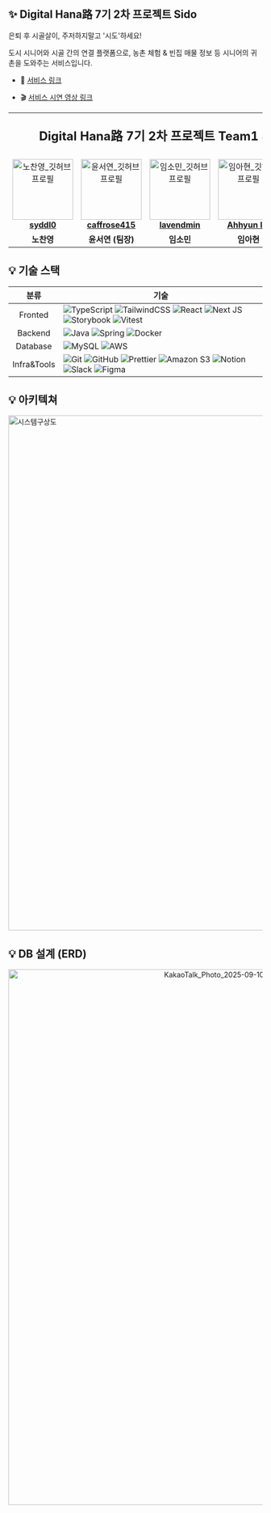 ## ✨ Digital Hana路 7기 2차 프로젝트 Sido
<table align="center">
  <tr align="center">
    <td colspan="6">
      <p style="font-size: x-large; font-weight: bold;">
        Digital Hana路 7기 2차 프로젝트 Team1 사랑방 손님
      </p>
    </td>
  </tr>

은퇴 후 시골살이, 주저하지말고 '시도'하세요!

도시 시니어와 시골 간의 연결 플랫폼으로, 농촌 체험 & 빈집 매물 정보 등 시니어의 귀촌을 도와주는 서비스입니다.

- 📎 [서비스 링크](https://sido.topician.com)
- 🎬 [서비스 시연 영상 링크](https://www.youtube.com/watch?v=kqpT1QHl76E)

  <!-- 프로필 + GitHub ID -->
  <tr align="center">
    <td>
      <a href="https://github.com/shroqkf">
        <img src="https://avatars.githubusercontent.com/u/137189866?v=4" width="120" alt="노찬영_깃허브프로필" />
        <br /><b>syddl0</b>
      </a>
    </td>
    <td>
      <a href="https://github.com/ryd10227">
        <img src="https://avatars.githubusercontent.com/u/76207466?v=4" width="120" alt="윤서연_깃허브프로필" />
        <br /><b>caffrose415</b>
      </a>
    </td>
    <td>
      <a href="https://github.com/lavendmin">
        <img src="https://avatars.githubusercontent.com/u/148388431?v=4" width="120" alt="임소민_깃허브프로필" />
        <br /><b>lavendmin</b>
      </a>
    </td>
    <td>
      <a href="https://github.com/philosophy1106">
        <img src="https://avatars.githubusercontent.com/u/66423140?v=4" width="120" alt="임아현_깃허브프로필" />
        <br /><b>Ahhyun Im</b>
      </a>
    </td>
    <td>
      <a href="https://github.com/Kunbam7">
        <img src="https://avatars.githubusercontent.com/u/204839863?v=4" width="120" alt="허건_깃허브프로필" />
        <br /><b>kunbam</b>
      </a>
    </td>
  </tr>

  <!-- 실제 이름 -->
  <tr align="center">
    <td><b>노찬영</b></td>
    <td><b>윤서연 (팀장)</b></td>
    <td><b>임소민</b></td>
    <td><b>임아현</b></td>
    <td><b>허건</b></td>
  </tr>
</table>

## 💡 기술 스택
|분류|<div align="center">기술</div>|
| :-: |:- |
|Fronted| ![TypeScript](https://img.shields.io/badge/typescript-%23007ACC.svg?style=for-the-badge&logo=typescript&logoColor=white) ![TailwindCSS](https://img.shields.io/badge/tailwindcss-%2338B2AC.svg?style=for-the-badge&logo=tailwind-css&logoColor=white) ![React](https://img.shields.io/badge/react-%2320232a.svg?style=for-the-badge&logo=react&logoColor=%2361DAFB) ![Next JS](https://img.shields.io/badge/Next-black?style=for-the-badge&logo=next.js&logoColor=white)  ![Storybook](https://img.shields.io/badge/-Storybook-FF4785?style=for-the-badge&logo=storybook&logoColor=white) ![Vitest](https://img.shields.io/badge/-Vitest-252529?style=for-the-badge&logo=vitest&logoColor=FCC72B) |
|Backend| ![Java](https://img.shields.io/badge/java-%23ED8B00.svg?style=for-the-badge&logo=openjdk&logoColor=white) ![Spring](https://img.shields.io/badge/spring-%236DB33F.svg?style=for-the-badge&logo=spring&logoColor=white) ![Docker](https://img.shields.io/badge/docker-%230db7ed.svg?style=for-the-badge&logo=docker&logoColor=white) | 
|Database| ![MySQL](https://img.shields.io/badge/mysql-4479A1.svg?style=for-the-badge&logo=mysql&logoColor=white) ![AWS](https://img.shields.io/badge/AWS-%23FF9900.svg?style=for-the-badge&logo=amazon-aws&logoColor=white) | 
|Infra&Tools| ![Git](https://img.shields.io/badge/git-%23F05033.svg?style=for-the-badge&logo=git&logoColor=white) ![GitHub](https://img.shields.io/badge/github-%23121011.svg?style=for-the-badge&logo=github&logoColor=white) ![Prettier](https://img.shields.io/badge/prettier-%23F7B93E.svg?style=for-the-badge&logo=prettier&logoColor=black) ![Amazon S3](https://img.shields.io/badge/Amazon%20S3-FF9900?style=for-the-badge&logo=amazons3&logoColor=white) ![Notion](https://img.shields.io/badge/Notion-%23000000.svg?style=for-the-badge&logo=notion&logoColor=white) ![Slack](https://img.shields.io/badge/Slack-4A154B?style=for-the-badge&logo=slack&logoColor=white) ![Figma](https://img.shields.io/badge/figma-%23F24E1E.svg?style=for-the-badge&logo=figma&logoColor=white) |


## 💡 **아키텍쳐**
<img width="1591" height="1019" alt="시스템구상도" src="https://github.com/user-attachments/assets/696809df-0890-4c51-9673-f1c4adad0eb7" />


## 💡 **DB 설계 (ERD)**
<p align="center">
  <img width="865" height="1060" alt="KakaoTalk_Photo_2025-09-10-10-16-30" src="https://github.com/user-attachments/assets/a3d87913-bfce-4a37-bdac-cc800ec18ce3" 
    />
</p>

